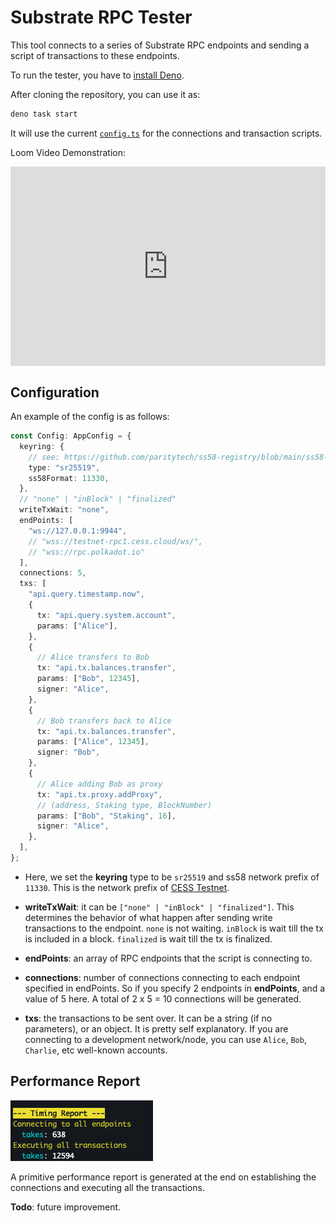 # Substrate RPC Tester

This tool connects to a series of Substrate RPC endpoints and sending a script of transactions to these endpoints.

To run the tester, you have to [install Deno](https://docs.deno.com/runtime/manual/getting_started/installation).

After cloning the repository, you can use it as:

```bash
deno task start
```

It will use the current [`config.ts`](./src/config.ts) for the connections and transaction scripts.

Loom Video Demonstration:

<div style="position: relative; padding-bottom: 63.38028169014085%; height: 0;"><iframe src="https://www.loom.com/embed/4440ff6d68a8437d80890817d5823021?sid=d1919904-b327-4ad9-9ad3-9faf93741527" frameborder="0" webkitallowfullscreen mozallowfullscreen allowfullscreen style="position: absolute; top: 0; left: 0; width: 100%; height: 100%;"></iframe></div>

## Configuration

An example of the config is as follows:

```ts
const Config: AppConfig = {
  keyring: {
    // see: https://github.com/paritytech/ss58-registry/blob/main/ss58-registry.json
    type: "sr25519",
    ss58Format: 11330,
  },
  // "none" | "inBlock" | "finalized"
  writeTxWait: "none",
  endPoints: [
    "ws://127.0.0.1:9944",
    // "wss://testnet-rpc1.cess.cloud/ws/",
    // "wss://rpc.polkadot.io"
  ],
  connections: 5,
  txs: [
    "api.query.timestamp.now",
    {
      tx: "api.query.system.account",
      params: ["Alice"],
    },
    {
      // Alice transfers to Bob
      tx: "api.tx.balances.transfer",
      params: ["Bob", 12345],
      signer: "Alice",
    },
    {
      // Bob transfers back to Alice
      tx: "api.tx.balances.transfer",
      params: ["Alice", 12345],
      signer: "Bob",
    },
    {
      // Alice adding Bob as proxy
      tx: "api.tx.proxy.addProxy",
      // (address, Staking type, BlockNumber)
      params: ["Bob", "Staking", 16],
      signer: "Alice",
    },
  ],
};
```

- Here, we set the **keyring** type to be `sr25519` and ss58 network prefix of `11330`. This is the network prefix of [CESS Testnet](https://github.com/paritytech/ss58-registry/blob/57920666a85e0ec28bf47bdbc9f9317a87649988/ss58-registry.json#L1237-L1245).

- **writeTxWait**: it can be `["none" | "inBlock" | "finalized"]`. This determines the behavior of what happen after sending write transactions to the endpoint. `none` is not waiting. `inBlock` is wait till the tx is included in a block. `finalized` is wait till the tx is finalized.

- **endPoints**: an array of RPC endpoints that the script is connecting to.

- **connections**: number of connections connecting to each endpoint specified in endPoints. So if you specify 2 endpoints in **endPoints**, and a value of 5 here. A total of 2 x 5 = 10 connections will be generated.

- **txs**: the transactions to be sent over. It can be a string (if no parameters), or an object. It is pretty self explanatory. If you are connecting to a development network/node, you can use `Alice`, `Bob`, `Charlie`, etc well-known accounts.

## Performance Report

![Primitive Report](./doc/asset/primitive-report.png)

A primitive performance report is generated at the end on establishing the connections and executing all the transactions.

**Todo**: future improvement.
